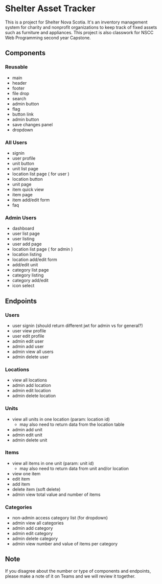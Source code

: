 # Shelter Asset Tracker

This is a project for Shelter Nova Scotia. It's an inventory management system for charity and nonprofit organizations to keep track of fixed assets such as furniture and appliances. This project is also classwork for NSCC Web Programming second year Capstone.

## Components

### Reusable
- main
- header
- footer
- file drop
- search
- admin button
- flag
- button link
- admin button
- save changes panel
- dropdown

### All Users
- signin
- user profile
- unit button
- unit list page
- location list page ( for user )
- location button
- unit page
- item quick view
- item page
- item add/edit form
- faq

### Admin Users
- dashboard
- user list page
- user listing
- user add page
- location list page ( for admin )
- location listing
- location add/edit form
- add/edit unit
- category list page
- category listing
- category add/edit
- icon select

## Endpoints

### Users
- user signin (should return different jwt for admin vs for general?)
- user view profile
- user edit profile
- admin edit user
- admin add user
- admin view all users
- admin delete user

### Locations
- view all locations
- admin add location
- admin edit location
- admin delete location

### Units
- view all units in one location (param: location id)
    - may also need to return data from the location table
- admin add unit
- admin edit unit
- admin delete unit

### Items
- view all items in one unit (param: unit id)
    - may also need to return data from unit and/or location
- view one item
- edit item
- add item
- delete item (soft delete)
- admin view total value and number of items

### Categories
- non-admin access category list (for dropdown)
- admin view all categories
- admin add category
- admin edit category
- admin delete category
- admin view number and value of items per category

## Note

If you disagree about the number or type of components and endpoints, please make a note of it on Teams and we will review it together.